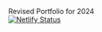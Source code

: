 Revised Portfolio for 2024  
[![Netlify Status](https://api.netlify.com/api/v1/badges/d2b2c79c-2b56-42f7-b7ec-1c58e72c11fc/deploy-status)](https://app.netlify.com/sites/justinklu/deploys)

